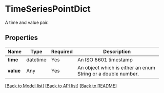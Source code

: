 # TimeSeriesPointDict

A time and value pair.


## Properties
| Name | Type | Required | Description |
| ------------ | ------------- | ------------- | ------------- |
**time** | datetime | Yes | An ISO 8601 timestamp |
**value** | Any | Yes | An object which is either an enum String or a double number. |


[[Back to Model list]](../../../README.md#models-v2-link) [[Back to API list]](../../README.md#documentation-for-api-endpoints) [[Back to README]](../../README.md)
